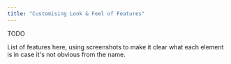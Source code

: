 ```yaml
---
title: "Customising Look & Feel of Features"
---
```


TODO

List of features here, using screenshots to make it clear what each element is in case it's not obvious from the name.
